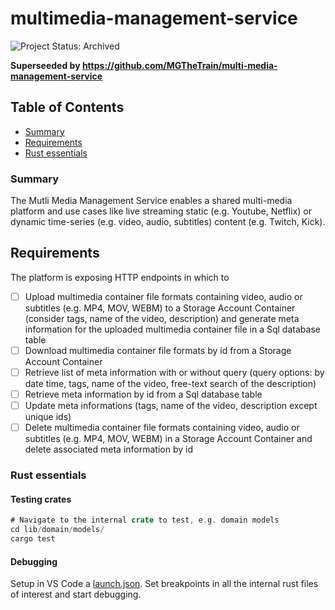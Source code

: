 # multimedia-management-service

![Project Status: Archived](https://img.shields.io/badge/Project_Status-Archived-lightgrey.svg)

**Superseeded by https://github.com/MGTheTrain/multi-media-management-service**

## Table of Contents

- [Summary](#summary)
- [Requirements](#requirements)
- [Rust essentials](#rust-essentials)

### Summary

The Mutli Media Management Service enables a shared multi-media platform and use cases like live streaming static (e.g. Youtube, Netflix) or dynamic time-series (e.g. video, audio, subtitles) content (e.g. Twitch, Kick).

## Requirements

The platform is exposing HTTP endpoints in which to

- [ ] Upload multimedia container file formats containing video, audio or subtitles (e.g. MP4, MOV, WEBM) to a Storage Account Container (consider tags, name of the video, description) and generate meta information for the uploaded multimedia container file in a Sql database table
- [ ] Download multimedia container file formats by id from a Storage Account Container
- [ ] Retrieve list of meta information with or without query (query options: by date time, tags, name of the video, free-text search of the description)
- [ ] Retrieve meta information by id from a Sql database table
- [ ] Update meta informations (tags, name of the video, description except unique ids)
- [ ] Delete multimedia container file formats containing video, audio or subtitles (e.g. MP4, MOV, WEBM) in a Storage Account Container and delete associated meta information by id

### Rust essentials

#### Testing crates

```rust
# Navigate to the internal crate to test, e.g. domain models
cd lib/domain/models/
cargo test
```

#### Debugging

Setup in VS Code a [launch.json](.vscode\launch.json). Set breakpoints in all the internal rust files of interest and start debugging.
